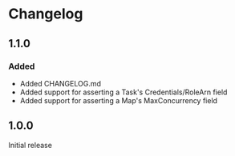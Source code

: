 # Changelog


## 1.1.0

### Added

- Added CHANGELOG.md
- Added support for asserting a Task's Credentials/RoleArn field
- Added support for asserting a Map's MaxConcurrency field

## 1.0.0

Initial release
